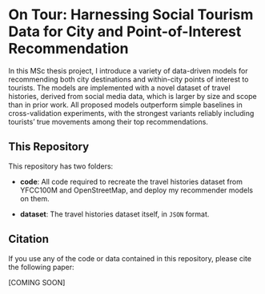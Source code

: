 # 	On Tour:  Harnessing Social Tourism Data for City and Point-of-Interest Recommendation
In this MSc thesis project, I introduce a variety of data-driven models for recommending both city destinations and within-city points of interest to tourists. The models are implemented with a novel dataset of travel histories, derived from social media data, which is larger by size and scope than in prior work. All proposed models outperform simple baselines in cross-validation experiments, with the strongest variants reliably including tourists’ true movements among their top recommendations. 

## This Repository
This repository has two folders:

- **code**: All code required to recreate the travel histories dataset from YFCC100M and OpenStreetMap, and deploy my recommender models on them. 

- **dataset**: The travel histories dataset itself, in `JSON` format.

## Citation
If you use any of the code or data contained in this repository, please cite the following paper:

[COMING SOON]